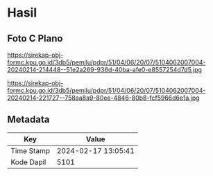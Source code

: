 # Hasil

## Foto C Plano

https://sirekap-obj-formc.kpu.go.id/3db5/pemilu/pdpr/51/04/06/20/07/5104062007004-20240214-214448--51e2a269-936d-40ba-afe0-e8557254d7d5.jpg

https://sirekap-obj-formc.kpu.go.id/3db5/pemilu/pdpr/51/04/06/20/07/5104062007004-20240214-221727--758aa8a9-80ee-4846-80b8-fcf5966d6e1a.jpg


## Metadata

| Key        | Value               |
| ---------- | ------------------- |
| Time Stamp | 2024-02-17 13:05:41 |
| Kode Dapil | 5101                |



